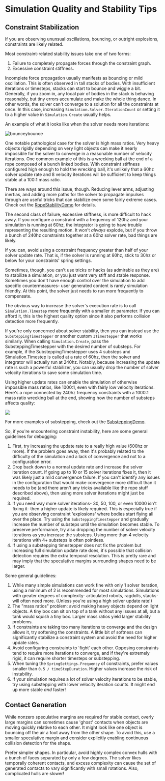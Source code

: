 # Simulation Quality and Stability Tips

## Constraint Stabilization
If you are observing ununsual oscillations, bouncing, or outright explosions, constraints are likely related. 

Most constraint-related stability issues take one of two forms:
1. Failure to completely propagate forces through the constraint graph.
2. Excessive constraint stiffness.

Incomplete force propagation usually manifests as bouncing or mild oscillation. This is often observed in tall stacks of bodies. With insufficient iterations or timesteps, stacks can start to bounce and wiggle a bit. Generally, if you zoom in, any local pair of bodies in the stack is behaving reasonably, but tiny errors accumulate and make the whole thing dance. In other words, the solver can't converge to a solution for all the constraints at once. In this case, increasing `Simulation.Solver.IterationCount` or setting it to a higher value in `Simulation.Create` usually helps.

An example of what it looks like when the solver needs more iterations:

![bounceybounce](images/lowiterationcount.gif)

One notable pathological case for the solver is high mass ratios. Very heavy objects rigidly depending on very light objects can make it nearly impossible for the solver to converge in a reasonable number of velocity iterations. One common example of this is a wrecking ball at the end of a rope composed of a bunch linked bodies. With constraint stiffness configured high enough to hold the wrecking ball, it's unlikely that a 60hz solver update rate and 8 velocity iterations will be sufficient to keep things stable at a 100:1 mass ratio.

There are ways around this issue, though. Reducing lever arms, adjusting inertias, and adding more paths for the solver to propagate impulses through are useful tricks that can stabilize even some fairly extreme cases. Check out the [RopeStabilityDemo](../Demos/Demos/RopeStabilityDemo.cs) for details.

The second class of failure, excessive stiffness, is more difficult to hack away. If you configure a constraint with a frequency of 120hz and your simulation is running at 60hz, the integrator is going to have trouble representing the resulting motion. It won't *always* explode, but if you throw a bunch of 240hz constraints together at a 60hz solver rate, bad things are likely.

If you can, avoid using a constraint frequency greater than half of your solver update rate. That is, if the solver is running at 60hz, stick to 30hz or below for your constraints' spring settings.

Sometimes, though, you can't use tricks or hacks (as admirable as they are) to stabilize a simulation, or you just want very stiff and stable response. Sometimes you don't have enough control over the simulation to add specific countermeasures- user generated content is rarely simulation friendly. At this point, the solver just needs to run more frequently to compensate.

The obvious way to increase the solver's execution rate is to call `Simulation.Timestep` more frequently with a smaller `dt` parameter. If you can afford it, this is the highest quality option since it also performs collision detection more frequently.

If you're only concerned about solver stability, then you can instead use the `SubsteppingTimestepper` or another custom `ITimestepper` that works similarly. When calling `Simulation.Create`, pass the SubsteppingTimestepper with the desired number of substeps. For example, if the SubsteppingTimestepper uses 4 substeps and Simulation.Timestep is called at a rate of 60hz, then the solver and integrator will actually run at 240hz. Notably, because increasing the update rate is such a powerful stabilizer, you can usually drop the number of solver velocity iterations to save some simulation time.

Using higher update rates can enable the simulation of otherwise impossible mass ratios, like 1000:1, even with fairly low velocity iterations. Here's a rope connected by 240hz frequency constraints with a 1000:1 mass ratio wrecking ball at the end, showing how the number of substeps affects quality:

![](images/massratiosubstepping.gif)

For more examples of substepping, check out the [SubsteppingDemo](../Demos/Demos/SubsteppingDemo.cs).

So, if you're encountering constraint instability, here are some general guidelines for debugging:
1. First, try increasing the update rate to a really high value (600hz or more). If the problem goes away, then it's probably related to the difficulty of the simulation and a lack of convergence and not to a configuration error.
2. Drop back down to a normal update rate and increase the solver iteration count. If going up to 10 or 15 solver iterations fixes it, then it was likely just a mild convergence failure. If you can't identify any issues in the configuration that would make convergence more difficult than it needs to be (and there aren't any tricks available like the rope stuff described above), then using more solver iterations might just be required.
3. If you need way more solver iterations- 30, 50, 100, or even 10000 isn't fixing it- then a higher update is likely required. This is especially true if you are observing constraint 'explosions' where bodies start flying all over the place. Try using the `SubsteppingTimestepper` and gradually increase the number of substeps until the simulation becomes stable. To preserve performance, try also dropping the number of solver velocity iterations as you increase the substeps. Using more than 4 velocity iterations with 4+ substeps is often pointless.
4. If using a substepping timestepper does not fix the problem but increasing full simulation update rate does, it's possible that collision detection requires the extra temporal resolution. This is pretty rare and may imply that the speculative margins surrounding shapes need to be larger.

Some general guidelines:
1. While many simple simulations can work fine with only 1 solver iteration, using a minimum of 2 is recommended for most simulations. Simulations with greater degrees of complexity- articulated robots, ragdolls, stacks- will often need more. (Unless you're using a high solver update rate!)
2. The "mass ratios" problem: avoid making heavy objects depend on light objects. A tiny box can sit on top of a tank without any issues at all, but a tank would squish a tiny box. Larger mass ratios yield larger stability problems.
3. If constraints are taking too many iterations to converge and the design allows it, try softening the constraints. A little bit of softness can significantly stabilize a constraint system and avoid the need for higher update rates.
4. Avoid configuring constraints to 'fight' each other. Opposing constraints tend to require more iterations to converge, and if they're extremely rigid, it can require shorter timesteps or substepping.
5. When tuning the `SpringSettings.Frequency` of constraints, prefer values smaller than `0.5 / timeStepDuration`. Higher values increase the risk of instability.
6. If your simulation requires a lot of solver velocity iterations to be stable, try using substepping with lower velocity iteration counts. It might end up more stable *and* faster!

## Contact Generation

While nonzero speculative margins are required for stable contact, overly large margins can sometimes cause 'ghost' contacts when objects are moving quickly relative to each other. It might look like one object is bouncing off the air a foot away from the other shape. To avoid this, use a smaller speculative margin and consider explicitly enabling continuous collision detection for the shape.

Prefer simpler shapes. In particular, avoid highly complex convex hulls with a bunch of faces separated by only a few degrees. The solver likes temporally coherent contacts, and excess complexity can cause the set of generated contacts to vary significantly with small rotations. Also, complicated hulls are slower!



